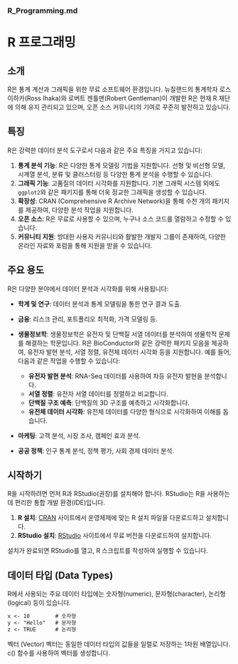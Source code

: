 
### R_Programming.md

# R 프로그래밍

## 소개
R은 통계 계산과 그래픽을 위한 무료 소프트웨어 환경입니다. 뉴질랜드의 통계학자 로스 이하카(Ross Ihaka)와 로버트 젠틀맨(Robert Gentleman)이 개발한 R은 현재 R 재단에 의해 유지 관리되고 있으며, 오픈 소스 커뮤니티의 기여로 꾸준히 발전하고 있습니다.

## 특징
R은 강력한 데이터 분석 도구로서 다음과 같은 주요 특징을 가지고 있습니다:

1. **통계 분석 기능**: R은 다양한 통계 모델링 기법을 지원합니다. 선형 및 비선형 모델, 시계열 분석, 분류 및 클러스터링 등 다양한 통계 분석을 수행할 수 있습니다.
2. **그래픽 기능**: 고품질의 데이터 시각화를 지원합니다. 기본 그래픽 시스템 외에도 `ggplot2`와 같은 패키지를 통해 더욱 정교한 그래픽을 생성할 수 있습니다.
3. **확장성**: CRAN (Comprehensive R Archive Network)을 통해 수천 개의 패키지를 제공하여, 다양한 분석 작업을 지원합니다.
4. **오픈 소스**: R은 무료로 사용할 수 있으며, 누구나 소스 코드를 열람하고 수정할 수 있습니다.
5. **커뮤니티 지원**: 방대한 사용자 커뮤니티와 활발한 개발자 그룹이 존재하여, 다양한 온라인 자료와 포럼을 통해 지원을 받을 수 있습니다.

## 주요 용도
R은 다양한 분야에서 데이터 분석과 시각화를 위해 사용됩니다:

- **학계 및 연구**: 데이터 분석과 통계 모델링을 통한 연구 결과 도출.
- **금융**: 리스크 관리, 포트폴리오 최적화, 가격 모델링 등.
- **생물정보학**: 생물정보학은 유전자 및 단백질 서열 데이터를 분석하여 생물학적 문제를 해결하는 학문입니다. R은 BioConductor와 같은 강력한 패키지 모음을 제공하여, 유전자 발현 분석, 서열 정렬, 유전체 데이터 시각화 등을 지원합니다. 예를 들어, 다음과 같은 작업을 수행할 수 있습니다:
  - **유전자 발현 분석**: RNA-Seq 데이터를 사용하여 차등 유전자 발현을 분석합니다.
  - **서열 정렬**: 유전자 서열 데이터를 정렬하고 비교합니다.
  - **단백질 구조 예측**: 단백질의 3D 구조를 예측하고 시각화합니다.
  - **유전체 데이터 시각화**: 유전체 데이터를 다양한 형식으로 시각화하여 이해를 돕습니다.
   
- **마케팅**: 고객 분석, 시장 조사, 캠페인 효과 분석.
- **공공 정책**: 인구 통계 분석, 정책 평가, 사회 경제 데이터 분석.

## 시작하기
R을 시작하려면 먼저 R과 RStudio(권장)를 설치해야 합니다. RStudio는 R을 사용하는데 편리한 통합 개발 환경(IDE)입니다.

1. **R 설치**: [CRAN](https://cran.r-project.org/mirrors.html) 사이트에서 운영체제에 맞는 R 설치 파일을 다운로드하고 설치합니다.
2. **RStudio 설치**: [RStudio](https://www.rstudio.com/products/rstudio/download/) 사이트에서 무료 버전을 다운로드하여 설치합니다.

설치가 완료되면 RStudio를 열고, R 스크립트를 작성하여 실행할 수 있습니다.


## 데이터 타입 (Data Types)

R에서 사용되는 주요 데이터 타입에는 숫자형(numeric), 문자형(character), 논리형(logical) 등이 있습니다.
```markdown
x <- 10        # 숫자형
y <- "Hello"   # 문자형
z <- TRUE      # 논리형
```

벡터 (Vector)
벡터는 동일한 데이터 타입의 값들을 일렬로 저장하는 1차원 배열입니다. c() 함수를 사용하여 벡터를 생성합니다.
